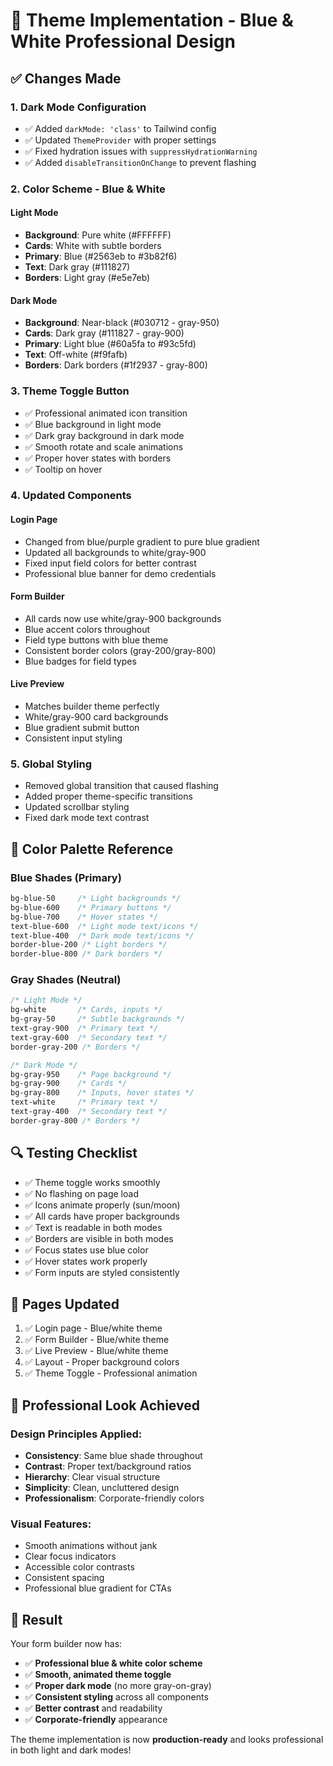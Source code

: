 # 🎨 Theme Implementation - Blue & White Professional Design

## ✅ Changes Made

### 1. **Dark Mode Configuration**
- ✅ Added `darkMode: 'class'` to Tailwind config
- ✅ Updated `ThemeProvider` with proper settings
- ✅ Fixed hydration issues with `suppressHydrationWarning`
- ✅ Added `disableTransitionOnChange` to prevent flashing

### 2. **Color Scheme - Blue & White**

#### Light Mode
- **Background**: Pure white (#FFFFFF)
- **Cards**: White with subtle borders
- **Primary**: Blue (#2563eb to #3b82f6)
- **Text**: Dark gray (#111827)
- **Borders**: Light gray (#e5e7eb)

#### Dark Mode
- **Background**: Near-black (#030712 - gray-950)
- **Cards**: Dark gray (#111827 - gray-900)
- **Primary**: Light blue (#60a5fa to #93c5fd)
- **Text**: Off-white (#f9fafb)
- **Borders**: Dark borders (#1f2937 - gray-800)

### 3. **Theme Toggle Button**
- ✅ Professional animated icon transition
- ✅ Blue background in light mode
- ✅ Dark gray background in dark mode
- ✅ Smooth rotate and scale animations
- ✅ Proper hover states with borders
- ✅ Tooltip on hover

### 4. **Updated Components**

#### Login Page
- Changed from blue/purple gradient to pure blue gradient
- Updated all backgrounds to white/gray-900
- Fixed input field colors for better contrast
- Professional blue banner for demo credentials

#### Form Builder
- All cards now use white/gray-900 backgrounds
- Blue accent colors throughout
- Field type buttons with blue theme
- Consistent border colors (gray-200/gray-800)
- Blue badges for field types

#### Live Preview
- Matches builder theme perfectly
- White/gray-900 card backgrounds
- Blue gradient submit button
- Consistent input styling

### 5. **Global Styling**
- Removed global transition that caused flashing
- Added proper theme-specific transitions
- Updated scrollbar styling
- Fixed dark mode text contrast

## 🎯 Color Palette Reference

### Blue Shades (Primary)
```css
bg-blue-50     /* Light backgrounds */
bg-blue-600    /* Primary buttons */
bg-blue-700    /* Hover states */
text-blue-600  /* Light mode text/icons */
text-blue-400  /* Dark mode text/icons */
border-blue-200 /* Light borders */
border-blue-800 /* Dark borders */
```

### Gray Shades (Neutral)
```css
/* Light Mode */
bg-white       /* Cards, inputs */
bg-gray-50     /* Subtle backgrounds */
text-gray-900  /* Primary text */
text-gray-600  /* Secondary text */
border-gray-200 /* Borders */

/* Dark Mode */
bg-gray-950    /* Page background */
bg-gray-900    /* Cards */
bg-gray-800    /* Inputs, hover states */
text-white     /* Primary text */
text-gray-400  /* Secondary text */
border-gray-800 /* Borders */
```

## 🔍 Testing Checklist

- ✅ Theme toggle works smoothly
- ✅ No flashing on page load
- ✅ Icons animate properly (sun/moon)
- ✅ All cards have proper backgrounds
- ✅ Text is readable in both modes
- ✅ Borders are visible in both modes
- ✅ Focus states use blue color
- ✅ Hover states work properly
- ✅ Form inputs are styled consistently

## 📱 Pages Updated

1. ✅ Login page - Blue/white theme
2. ✅ Form Builder - Blue/white theme  
3. ✅ Live Preview - Blue/white theme
4. ✅ Layout - Proper background colors
5. ✅ Theme Toggle - Professional animation

## 🎨 Professional Look Achieved

### Design Principles Applied:
- **Consistency**: Same blue shade throughout
- **Contrast**: Proper text/background ratios
- **Hierarchy**: Clear visual structure
- **Simplicity**: Clean, uncluttered design
- **Professionalism**: Corporate-friendly colors

### Visual Features:
- Smooth animations without jank
- Clear focus indicators
- Accessible color contrasts
- Consistent spacing
- Professional blue gradient for CTAs

## 🚀 Result

Your form builder now has:
- ✅ **Professional blue & white color scheme**
- ✅ **Smooth, animated theme toggle**
- ✅ **Proper dark mode** (no more gray-on-gray)
- ✅ **Consistent styling** across all components
- ✅ **Better contrast** and readability
- ✅ **Corporate-friendly** appearance

The theme implementation is now **production-ready** and looks professional in both light and dark modes!
